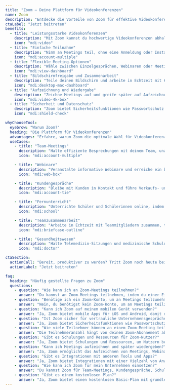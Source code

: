 ```yaml
---
title: "Zoom – Deine Plattform für Videokonferenzen"
name: Zoom
description: "Entdecke die Vorteile von Zoom für effektive Videokonferenzen und virtuelle Zusammenarbeit. Trete noch heute bei und bleibe in Verbindung!"
ctaLabel: "Jetzt beitreten"
benefits:
  - title: "Leistungsstarke Videokonferenzen"
    description: "Mit Zoom kannst du hochwertige Videokonferenzen abhalten, egal wo du bist, mit Bild- und Tonqualität in HD."
    icon: "mdi:video"
  - title: "Einfache Teilnahme"
    description: "Nimm an Meetings teil, ohne eine Anmeldung oder Installation zu benötigen – Zoom macht es einfach und benutzerfreundlich."
    icon: "mdi:account-multiple"
  - title: "Flexible Meeting-Optionen"
    description: "Wähle zwischen Einzelgesprächen, Webinaren oder Meetings mit Hunderten von Teilnehmern – Zoom passt sich deinen Bedürfnissen an."
    icon: "mdi:view-dashboard"
  - title: "Bildschirmfreigabe und Zusammenarbeit"
    description: "Teile deinen Bildschirm und arbeite in Echtzeit mit Kollegen und Kunden zusammen, um Projekte voranzutreiben."
    icon: "mdi:desktop-mac-dashboard"
  - title: "Aufzeichnung und Wiedergabe"
    description: "Zeichne Meetings auf und greife später auf Aufzeichnungen zu, um wichtige Informationen nicht zu verpassen."
    icon: "mdi:video-4k-box"
  - title: "Sicherheit und Datenschutz"
    description: "Zoom bietet Sicherheitsfunktionen wie Passwortschutz und Verschlüsselung, um deine Daten und Konferenzen zu schützen."
    icon: "mdi:shield-check"

whyChooseTool:
  eyebrow: "Warum Zoom?"
  heading: "Die Plattform für Videokonferenzen"
  advantages: "Erfahre, warum Zoom die optimale Wahl für Videokonferenzen und virtuelle Zusammenarbeit ist und welche Vorteile es bietet."
  useCases:
    - title: "Team-Meetings"
      description: "Halte effiziente Besprechungen mit deinem Team, unabhängig vom Standort, und arbeite gemeinsam an Projekten."
      icon: "mdi:account-multiple"

    - title: "Webinare"
      description: "Veranstalte informative Webinare und erreiche ein breites Publikum für Schulungen oder Präsentationen."
      icon: "mdi:web-box"

    - title: "Kundengespräche"
      description: "Bleibe mit Kunden in Kontakt und führe Verkaufs- und Supportgespräche über Zoom, um Beziehungen zu stärken."
      icon: "mdi:account-tie"

    - title: "Fernunterricht"
      description: "Unterrichte Schüler und Schülerinnen online, indem du Lehrinhalte per Video teilst und interaktive Kurse gestaltest."
      icon: "mdi:school"

    - title: "Teamzusammenarbeit"
      description: "Arbeite in Echtzeit mit Teammitgliedern zusammen, teile Dokumente und stelle sicher, dass alle auf demselben Stand sind."
      icon: "mdi:briefcase-outline"

    - title: "Gesundheitswesen"
      description: "Halte Telemedizin-Sitzungen und medizinische Schulungen sicher und privat über die Zoom-Plattform."
      icon: "mdi:doctor"

ctaSection:
  actionCall: "Bereit, produktiver zu werden? Tritt Zoom noch heute bei!"
  actionLabel: "Jetzt beitreten"

faq:
  heading: "Häufig gestellte Fragen zu Zoom"
  questions:
    - question: "Wie kann ich an Zoom-Meetings teilnehmen?"
      answer: "Du kannst an Zoom-Meetings teilnehmen, indem du einer Einladung folgst oder eine Meeting-ID eingibst. Eine vorherige Anmeldung ist in der Regel nicht erforderlich."
    - question: "Benötige ich ein Zoom-Konto, um an Meetings teilzunehmen?"
      answer: "Nein, du benötigst kein Zoom-Konto, um an Meetings teilzunehmen. Ein Konto ist jedoch erforderlich, um eigene Meetings zu planen und zu hosten."
    - question: "Kann ich Zoom auf meinem mobilen Gerät verwenden?"
      answer: "Ja, Zoom bietet mobile Apps für iOS und Android, damit du von unterwegs aus an Meetings teilnehmen oder eigene Meetings abhalten kannst."
    - question: "Ist Zoom sicher für vertrauliche Unternehmensgespräche?"
      answer: "Ja, Zoom bietet Sicherheitsfunktionen wie Passwortschutz und End-to-End-Verschlüsselung, um vertrauliche Unternehmenskommunikation zu gewährleisten."
    - question: "Wie viele Teilnehmer können an einem Zoom-Meeting teilnehmen?"
      answer: "Die Teilnehmeranzahl hängt von deinem Zoom-Abonnement ab. Free-Plan-Meetings können bis zu 100 Teilnehmer haben, während kostenpflichtige Pläne größere Meetings unterstützen."
    - question: "Gibt es Schulungen und Ressourcen für Zoom-Nutzer?"
      answer: "Ja, Zoom bietet Schulungen und Ressourcen, um Nutzern bei der optimalen Nutzung der Plattform zu helfen."
    - question: "Kann ich Meetings aufzeichnen und später wiedergeben?"
      answer: "Ja, Zoom ermöglicht das Aufzeichnen von Meetings, Webinaren und Schulungen. Die Aufzeichnungen können später angesehen oder geteilt werden."
    - question: "Gibt es Integrationen mit anderen Tools und Apps?"
      answer: "Ja, Zoom bietet Integrationen mit einer Vielzahl von Anwendungen, darunter Google Calendar, Slack, Microsoft Teams und mehr."
    - question: "Wie kann ich Zoom für mein Unternehmen einsetzen?"
      answer: "Du kannst Zoom für Team-Meetings, Kundengespräche, Schulungen und Webinare verwenden. Erkunde die verschiedenen Anwendungsfälle, um zu sehen, wie Zoom in dein Unternehmen passt."
    - question: "Gibt es einen kostenlosen Plan?"
      answer: "Ja, Zoom bietet einen kostenlosen Basic-Plan mit grundlegenden Funktionen. Es gibt auch kostenpflichtige Pläne mit erweiterten Funktionen und mehr Teilnehmern."
---
```


